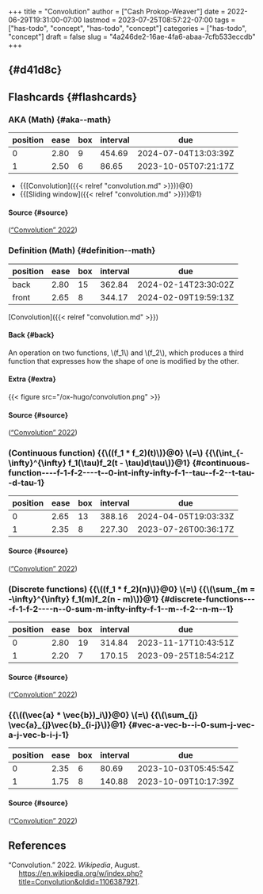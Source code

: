 +++
title = "Convolution"
author = ["Cash Prokop-Weaver"]
date = 2022-06-29T19:31:00-07:00
lastmod = 2023-07-25T08:57:22-07:00
tags = ["has-todo", "concept", "has-todo", "concept"]
categories = ["has-todo", "concept"]
draft = false
slug = "4a246de2-16ae-4fa6-abaa-7cfb533eccdb"
+++

##  {#d41d8c}


## Flashcards {#flashcards}


### AKA (Math) {#aka--math}

| position | ease | box | interval | due                  |
|----------|------|-----|----------|----------------------|
| 0        | 2.80 | 9   | 454.69   | 2024-07-04T13:03:39Z |
| 1        | 2.50 | 6   | 86.65    | 2023-10-05T07:21:17Z |

-   {{[Convolution]({{< relref "convolution.md" >}})}@0}
-   {{[Sliding window]({{< relref "convolution.md" >}})}@1}


#### Source {#source}

(<a href="#citeproc_bib_item_1">“Convolution” 2022</a>)


### Definition (Math) {#definition--math}

| position | ease | box | interval | due                  |
|----------|------|-----|----------|----------------------|
| back     | 2.80 | 15  | 362.84   | 2024-02-14T23:30:02Z |
| front    | 2.65 | 8   | 344.17   | 2024-02-09T19:59:13Z |

[Convolution]({{< relref "convolution.md" >}})


#### Back {#back}

An operation on two functions, \\(f\_1\\) and \\(f\_2\\), which produces a third function that expresses how the shape of one is modified by the other.


#### Extra {#extra}

{{< figure src="/ox-hugo/convolution.png" >}}


#### Source {#source}

(<a href="#citeproc_bib_item_1">“Convolution” 2022</a>)


### (Continuous function) {{\\((f\_1 \* f\_2)(t)\\)}@0} \\(=\\) {{\\(\int\_{-\infty}^{\infty} f\_1(\tau)f\_2(t - \tau)d\tau\\)}@1} {#continuous-function----f-1-f-2----t--0-int-infty-infty-f-1--tau--f-2--t-tau--d-tau-1}

| position | ease | box | interval | due                  |
|----------|------|-----|----------|----------------------|
| 0        | 2.65 | 13  | 388.16   | 2024-04-05T19:03:33Z |
| 1        | 2.35 | 8   | 227.30   | 2023-07-26T00:36:17Z |


#### Source {#source}

(<a href="#citeproc_bib_item_1">“Convolution” 2022</a>)


### (Discrete functions) {{\\((f\_1 \* f\_2)(n)\\)}@0} \\(=\\) {{\\(\sum\_{m = -\infty}^{\infty} f\_1(m)f\_2(n - m)\\)}@1} {#discrete-functions----f-1-f-2----n--0-sum-m-infty-infty-f-1--m--f-2--n-m--1}

| position | ease | box | interval | due                  |
|----------|------|-----|----------|----------------------|
| 0        | 2.80 | 19  | 314.84   | 2023-11-17T10:43:51Z |
| 1        | 2.20 | 7   | 170.15   | 2023-09-25T18:54:21Z |


#### Source {#source}

(<a href="#citeproc_bib_item_1">“Convolution” 2022</a>)


### {{\\((\vec{a} \* \vec{b})\_i\\)}@0} \\(=\\) {{\\(\sum\_{j} \vec{a}\_{j}\vec{b}\_{i-j}\\)}@1} {#vec-a-vec-b--i-0-sum-j-vec-a-j-vec-b-i-j-1}

| position | ease | box | interval | due                  |
|----------|------|-----|----------|----------------------|
| 0        | 2.35 | 6   | 80.69    | 2023-10-03T05:45:54Z |
| 1        | 1.75 | 8   | 140.88   | 2023-10-09T10:17:39Z |


#### Source {#source}

(<a href="#citeproc_bib_item_1">“Convolution” 2022</a>)

## References

<style>.csl-entry{text-indent: -1.5em; margin-left: 1.5em;}</style><div class="csl-bib-body">
  <div class="csl-entry"><a id="citeproc_bib_item_1"></a>“Convolution.” 2022. <i>Wikipedia</i>, August. <a href="https://en.wikipedia.org/w/index.php?title=Convolution&oldid=1106387921">https://en.wikipedia.org/w/index.php?title=Convolution&#38;oldid=1106387921</a>.</div>
</div>
